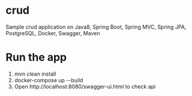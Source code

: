 # crud
Sample crud application on Java8, Spring Boot, Spring MVC, Spring JPA, PostgreSQL, Docker, Swagger, Maven

# Run the app
1. mvn clean install
2. docker-compose up --build
3. Open http://localhost:8080/swagger-ui.html to check api
